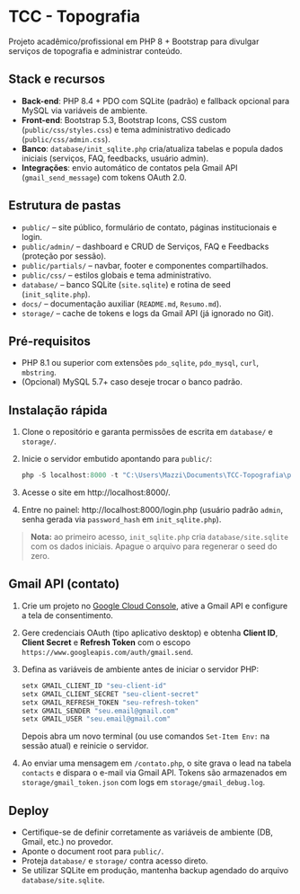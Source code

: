 # TCC - Topografia

Projeto acadêmico/profissional em PHP 8 + Bootstrap para divulgar serviços de topografia e administrar conteúdo.

## Stack e recursos
- **Back-end**: PHP 8.4 + PDO com SQLite (padrão) e fallback opcional para MySQL via variáveis de ambiente.
- **Front-end**: Bootstrap 5.3, Bootstrap Icons, CSS custom (`public/css/styles.css`) e tema administrativo dedicado (`public/css/admin.css`).
- **Banco**: `database/init_sqlite.php` cria/atualiza tabelas e popula dados iniciais (serviços, FAQ, feedbacks, usuário admin).
- **Integrações**: envio automático de contatos pela Gmail API (`gmail_send_message`) com tokens OAuth 2.0.

## Estrutura de pastas
- `public/` – site público, formulário de contato, páginas institucionais e login.
- `public/admin/` – dashboard e CRUD de Serviços, FAQ e Feedbacks (proteção por sessão).
- `public/partials/` – navbar, footer e componentes compartilhados.
- `public/css/` – estilos globais e tema administrativo.
- `database/` – banco SQLite (`site.sqlite`) e rotina de seed (`init_sqlite.php`).
- `docs/` – documentação auxiliar (`README.md`, `Resumo.md`).
- `storage/` – cache de tokens e logs da Gmail API (já ignorado no Git).

## Pré-requisitos
- PHP 8.1 ou superior com extensões `pdo_sqlite`, `pdo_mysql`, `curl`, `mbstring`.
- (Opcional) MySQL 5.7+ caso deseje trocar o banco padrão.

## Instalação rápida
1. Clone o repositório e garanta permissões de escrita em `database/` e `storage/`.
2. Inicie o servidor embutido apontando para `public/`:

	```powershell
	php -S localhost:8000 -t "C:\Users\Mazzi\Documents\TCC-Topografia\public"
	```

3. Acesse o site em http://localhost:8000/.
4. Entre no painel: http://localhost:8000/login.php (usuário padrão `admin`, senha gerada via `password_hash` em `init_sqlite.php`).

> **Nota:** ao primeiro acesso, `init_sqlite.php` cria `database/site.sqlite` com os dados iniciais. Apague o arquivo para regenerar o seed do zero.

## Gmail API (contato)
1. Crie um projeto no [Google Cloud Console](https://console.cloud.google.com/), ative a Gmail API e configure a tela de consentimento.
2. Gere credenciais OAuth (tipo aplicativo desktop) e obtenha **Client ID**, **Client Secret** e **Refresh Token** com o escopo `https://www.googleapis.com/auth/gmail.send`.
3. Defina as variáveis de ambiente antes de iniciar o servidor PHP:

	```powershell
	setx GMAIL_CLIENT_ID "seu-client-id"
	setx GMAIL_CLIENT_SECRET "seu-client-secret"
	setx GMAIL_REFRESH_TOKEN "seu-refresh-token"
	setx GMAIL_SENDER "seu.email@gmail.com"
	setx GMAIL_USER "seu.email@gmail.com"
	```

	Depois abra um novo terminal (ou use comandos `Set-Item Env:` na sessão atual) e reinicie o servidor.

4. Ao enviar uma mensagem em `/contato.php`, o site grava o lead na tabela `contacts` e dispara o e-mail via Gmail API. Tokens são armazenados em `storage/gmail_token.json` com logs em `storage/gmail_debug.log`.

## Deploy
- Certifique-se de definir corretamente as variáveis de ambiente (DB, Gmail, etc.) no provedor.
- Aponte o document root para `public/`.
- Proteja `database/` e `storage/` contra acesso direto.
- Se utilizar SQLite em produção, mantenha backup agendado do arquivo `database/site.sqlite`.
